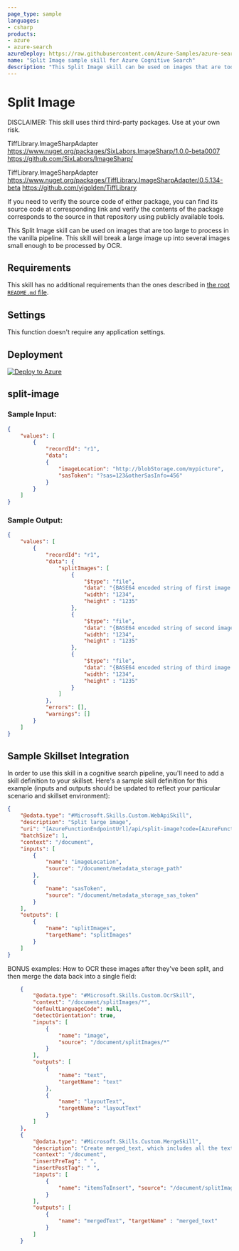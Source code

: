 ```yaml
---
page_type: sample
languages:
- csharp
products:
- azure
- azure-search
azureDeploy: https://raw.githubusercontent.com/Azure-Samples/azure-search-power-skills/master/Vision/SplitImage/azuredeploy.json
name: "Split Image sample skill for Azure Cognitive Search"
description: "This Split Image skill can be used on images that are too long to process in the vanilla pipeline. This skill will break a large image up into several images small enough to be processed by OCR."
---
```


# Split Image
DISCLAIMER: This skill uses third third-party packages. Use at your own risk. 

TiffLibrary.ImageSharpAdapter
    https://www.nuget.org/packages/SixLabors.ImageSharp/1.0.0-beta0007
    https://github.com/SixLabors/ImageSharp/

TiffLibrary.ImageSharpAdapter
    https://www.nuget.org/packages/TiffLibrary.ImageSharpAdapter/0.5.134-beta
    https://github.com/yigolden/TiffLibrary

If you need to verify the source code of either package, you can find its source code at corresponding link and verify the contents of the package corresponds to the source in that repository using publicly available tools.


This Split Image skill can be used on images that are too large to process in the vanilla pipeline. This skill will break a large image up into several images small enough to be processed by OCR.

## Requirements

This skill has no additional requirements than the ones described in [the root `README.md` file](../../README.md).

## Settings

This function doesn't require any application settings.

## Deployment

[![Deploy to Azure](https://azuredeploy.net/deploybutton.svg)](https://portal.azure.com/#create/Microsoft.Template/uri/https%3A%2F%2Fraw.githubusercontent.com%2FAzure-Samples%2Fazure-search-power-skills%2Fmaster%2FVision%2FSplitImage%2Fazuredeploy.json)

## split-image

### Sample Input:

```json
{
    "values": [
        {
            "recordId": "r1",
            "data":
            {
                "imageLocation": "http://blobStorage.com/mypicture",
                "sasToken": "?sas=123&otherSasInfo=456"
            }
        }
    ]
}
```

### Sample Output:

```json
{
    "values": [
        {
            "recordId": "r1",
            "data": {
                "splitImages": [
                    {
                        "$type": "file",
                        "data": "{BASE64 encoded string of first image fragment data}",
                        "width": "1234",
                        "height" : "1235"
                    },
                    {
                        "$type": "file",
                        "data": "{BASE64 encoded string of second image fragment data}",
                        "width": "1234",
                        "height" : "1235"
                    },
                    {
                        "$type": "file",
                        "data": "{BASE64 encoded string of third image fragment data}",
                        "width": "1234",
                        "height" : "1235"
                    }
                ]
            },
            "errors": [],
            "warnings": []
        }
    ]
}
```

## Sample Skillset Integration

In order to use this skill in a cognitive search pipeline, you'll need to add a skill definition to your skillset.
Here's a sample skill definition for this example (inputs and outputs should be updated to reflect your particular scenario and skillset environment):

```json
{
    "@odata.type": "#Microsoft.Skills.Custom.WebApiSkill",
    "description": "Split large image",
    "uri": "[AzureFunctionEndpointUrl]/api/split-image?code=[AzureFunctionDefaultHostKey]",
    "batchSize": 1,
    "context": "/document",
    "inputs": [
        {
            "name": "imageLocation",
            "source": "/document/metadata_storage_path"
        },
        {
            "name": "sasToken",
            "source": "/document/metadata_storage_sas_token"
        }
    ],
    "outputs": [
        {
            "name": "splitImages",
            "targetName": "splitImages"
        }
    ]
}
```

BONUS examples:
How to OCR these images after they've been split, and then merge the data back into a single field:
```json
    {
        "@odata.type": "#Microsoft.Skills.Custom.OcrSkill",
        "context": "/document/splitImages/*",
        "defaultLanguageCode": null,
        "detectOrientation": true,
        "inputs": [
            {
                "name": "image",
                "source": "/document/splitImages/*"
            }
        ],
        "outputs": [
            {
                "name": "text",
                "targetName": "text"
            },
            {
                "name": "layoutText",
                "targetName": "layoutText"
            }
        ]
    },
    {
        "@odata.type": "#Microsoft.Skills.Custom.MergeSkill",
        "description": "Create merged_text, which includes all the textual representation of each image inserted at the right location in the content field.",
        "context": "/document",
        "insertPreTag": " ",
        "insertPostTag": " ",
        "inputs": [
            {
                "name": "itemsToInsert", "source": "/document/splitImages/*/text"
            }
        ],
        "outputs": [
            {
                "name": "mergedText", "targetName" : "merged_text"
            }
        ]
    }
```